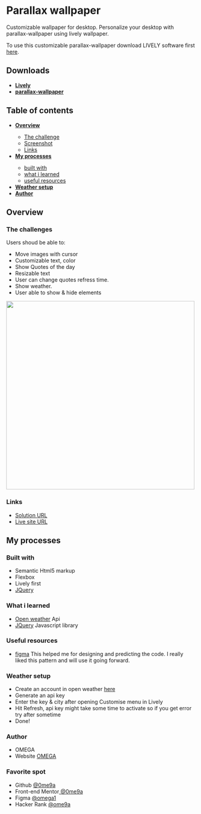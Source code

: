 <h1>Parallax wallpaper</h1>
<p>Customizable wallpaper for desktop. Personalize your desktop with parallax-wallpaper using lively wallpaper. 

To use this customizable parallax-wallpaper download LIVELY software first <a href="https://rocksdanister.github.io/lively/" target='_blank' rel='noreferrer'>here</a>.</p>

<h2>Downloads</h2>
<ul>
  <li><strong><a href="https://rocksdanister.github.io/lively/" target='_blank' rel='noreferrer'>Lively</a></strong></li>
  <li><strong><a href="https://github.com/0ME9A/parallax-wallpaper/releases/tag/parallax-wallpaper" target='_blank' rel='noreferrer'>parallax-wallpaper</a></strong></li>
  
</ul>
<h2>Table of contents</h2>
<ul>
  <li><strong><a href="#overview">Overview</a></strong></li>
  <ul>
    <li><a href="#thechallenges">The challenge</a></li>
    <li><a href="#screenshot">Screenshot</a></li>
    <li><a href="#links">Links</a></li>
  </ul>
  <li><strong><a href="#my-processes">My processes</a></strong></li>
  <ul>
    <li><a href="#built-with">built with</a></li>
    <li><a href="#what-i-learned">what i learned</a></li>
    <li><a href="#useful-resources">useful resources</a></li>
   </ul>
  <li><strong><a href="#weather">Weather setup</a></strong></li>
  <li><strong><a href="#author">Author</a></strong></li>
</ul>



<!-- list classess start -->
<h2 id="overview">Overview</h2>
<h3 id="thechallenges">The challenges</h3>
<p>Users shoud be able to:</p>
<ul>
  <li>Move images with cursor</li>
  <li>Customizable text, color</li>
  <li>Show Quotes of the day</li>
  <li>Resizable text</li>
  <li>User can change quotes refress time.</li>
  <li>Show weather.</li>
  <li>User able to show & hide elements</li>
</ul>
<img id="screenshot" width="500" src="https://raw.githubusercontent.com/0ME9A/screenshots/main/parallax-wallpaper.png" alt="">
<h3 id="links">Links</h3>
<ul>
  <li><a href="https://github.com/0ME9A/parallax-wallpaper/" target='_blank' rel='noreferrer'>Solution URL</a></li>
  <li><a href="https://0me9a.github.io/parallax-wallpaper/" target='_blank' rel='noreferrer'>Live site URL</a></li>
</ul>
<!-- list classess end -->


<!-- list classess start -->
<h2 id="my-processes">My processes</h2>
<h3 id="built-with">Built with</h3>
<ul>
  <li>Semantic Html5 markup</li>
  <li>Flexbox </li>
  <li>Lively first</li>
  <li><a href="https://jquery.com" target='_blank' rel='noreferrer'>JQuery</a></li>
</ul>
<h3 id="what-i-learned">What i learned</h3>
<ul>
  <li><a href="https://openweathermap.org/" target='_blank' rel='noreferrer'>Open weather</a> Api</li>
  <li><a href="https://jquery.com/" target='_blank' rel='noreferrer'>JQuery</a> Javascript library</li>
</ul>

<h3 id="useful-resources">Useful resources</h3>
<ul>
  <li>
    <a href="https://figma.com/" target='_blank' rel='noreferrer'>figma</a> This helped me for designing and predicting the code. I really liked this pattern and will use it going forward.
  </li>
</ul>

<h3 id="weather">Weather setup</h3>
<ul>
  <li>Create an account in open weather <a href="https://figma.com/" target='_blank' rel='noreferrer'>here</a></li>
  <li>Generate an api key</li>
  <li>Enter the key & city after opening Customise menu in Lively</li>
  <li>Hit Refresh, api key might take some time to activate so if you get error try after sometime</li>
  <li>Done!</li>
</ul>

<h3 id="author">Author</h3>
<ul>
  <li>OMEGA</li>
  <li>Website <a href="https://ome9a.com" target='_blank' rel='noreferrer'>OMEGA</a></li>
</ul>

<h3>Favorite spot</h3>
<ul>
  <li>Github <a href="https://www.github.com/0me9a" target='_blank' rel='noreferrer'> @0me9a</a></li>
  <li>Front-end Mentor<a href="https://www.frontendmentor.io/profile/0me9a" target='_blank' rel='noreferrer'> @0me9a</a></li>
  <li>Figma <a href="https://www.figma.com/@omega1" target='_blank' rel='noreferrer'> @omega1</a></li>
  <li>Hacker Rank <a href="https://www.hackerrank.com/ome9a" target='_blank' rel='noreferrer'> @ome9a</a></li>
</ul>
<!-- list classess end -->
